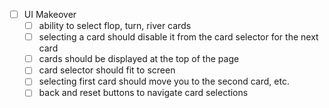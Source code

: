 - [ ] UI Makeover
  - [ ] ability to select flop, turn, river cards
  - [ ] selecting a card should disable it from the card selector for the next card
  - [ ] cards should be displayed at the top of the page
  - [ ] card selector should fit to screen
  - [ ] selecting first card should move you to the second card, etc.
  - [ ] back and reset buttons to navigate card selections